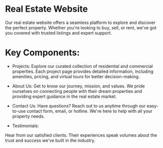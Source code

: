 # Real Estate Website
Our real estate website offers a seamless platform to explore and discover the perfect property. Whether you're looking to buy, sell, or rent, we've got you covered with trusted listings and expert support.

# Key Components:
- Projects:
Explore our curated collection of residential and commercial properties. Each project page provides detailed information, including amenities, pricing, and virtual tours for better decision-making.

- About Us:
Get to know our journey, mission, and values. We pride ourselves on connecting people with their dream properties and providing expert guidance in the real estate market.

- Contact Us:
Have questions? Reach out to us anytime through our easy-to-use contact form, email, or hotline. We're here to help with all your property needs.

- Testimonials:

Hear from our satisfied clients. Their experiences speak volumes about the trust and success we've built in the industry.
